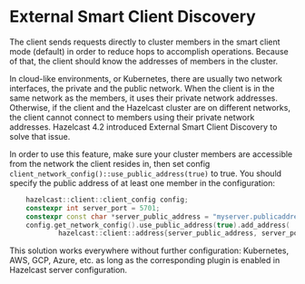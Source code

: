 # External Smart Client Discovery

The client sends requests directly to cluster members in the smart client mode (default) in order to
reduce hops to accomplish operations. Because of that, the client should know the addresses of
members in the cluster.

In cloud-like environments, or Kubernetes, there are usually two network interfaces, the private and
the public network. When the client is in the same network as the members, it uses their private
network addresses. Otherwise, if the client and the Hazelcast cluster are on different networks, the
client cannot connect to members using their private network addresses. Hazelcast 4.2 introduced
External Smart Client Discovery to solve that issue.

In order to use this feature, make sure your cluster members are accessible from the network the
client resides in, then set config `client_network_config()::use_public_address(true)` to true. You
should specify the public address of at least one member in the configuration:

```c++
    hazelcast::client::client_config config;
    constexpr int server_port = 5701;
    constexpr const char *server_public_address = "myserver.publicaddress.com";
    config.get_network_config().use_public_address(true).add_address(
            hazelcast::client::address{server_public_address, server_port});
```

This solution works everywhere without further configuration: Kubernetes, AWS, GCP, Azure, etc. as
long as the corresponding plugin is enabled in Hazelcast server configuration.
